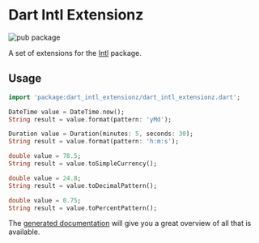 # Dart Intl Extensionz

![pub package](https://img.shields.io/pub/v/dart_intl_extensionz)

A set of extensions for the [Intl](https://pub.dev/packages/intl) package.

## Usage

```dart
import 'package:dart_intl_extensionz/dart_intl_extensionz.dart';
```

```dart
DateTime value = DateTime.now();
String result = value.format(pattern: 'yMd');
```

```dart
Duration value = Duration(minutes: 5, seconds: 30);
String result = value.format(pattern: 'h:m:s');
```

```dart
double value = 78.5;
String result = value.toSimpleCurrency();
```

```dart
double value = 24.8;
String result = value.toDecimalPattern();
```

```dart
double value = 0.75;
String result = value.toPercentPattern();
```

The [generated documentation](https://pub.dev/documentation/dart_intl_extensionz/latest/dart_intl_extensionz/dart_intl_extensionz-library.html) will give you a great overview of all that is available.
